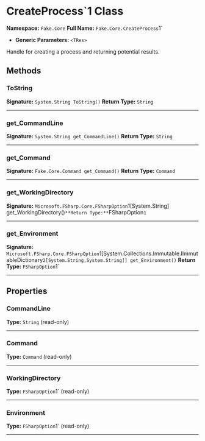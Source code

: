 # CreateProcess`1 Class

**Namespace:** `Fake.Core`
**Full Name:** `Fake.Core.CreateProcess`1`
- **Generic Parameters:** `<TRes>`

Handle for creating a process and returning potential results.

## Methods

### ToString

**Signature:** `System.String ToString()`
**Return Type:** `String`

---

### get_CommandLine

**Signature:** `System.String get_CommandLine()`
**Return Type:** `String`

---

### get_Command

**Signature:** `Fake.Core.Command get_Command()`
**Return Type:** `Command`

---

### get_WorkingDirectory

**Signature:** `Microsoft.FSharp.Core.FSharpOption`1[System.String] get_WorkingDirectory()`
**Return Type:** `FSharpOption`1`

---

### get_Environment

**Signature:** `Microsoft.FSharp.Core.FSharpOption`1[System.Collections.Immutable.IImmutableDictionary`2[System.String,System.String]] get_Environment()`
**Return Type:** `FSharpOption`1`

---

## Properties

### CommandLine

**Type:** `String` (read-only)

---

### Command

**Type:** `Command` (read-only)

---

### WorkingDirectory

**Type:** `FSharpOption`1` (read-only)

---

### Environment

**Type:** `FSharpOption`1` (read-only)

---